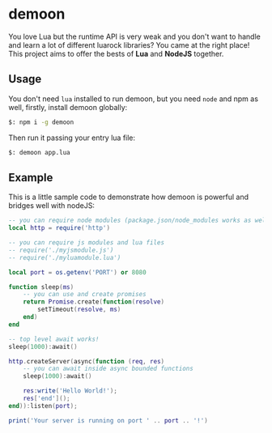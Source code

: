 # demoon

You love Lua but the runtime API is very weak and you don't want to handle and learn a lot of different luarock libraries? You came at the right place! This project aims to offer the bests of **Lua** and **NodeJS** together.

## Usage

You don't need `lua` installed to run demoon, but you need `node` and npm as well, firstly, install demoon globally:

```sh
$: npm i -g demoon
```

Then run it passing your entry lua file:

```sh
$: demoon app.lua
```

## Example

This is a little sample code to demonstrate how demoon is powerful and bridges well with nodeJS:
```lua
-- you can require node modules (package.json/node_modules works as well)
local http = require('http')

-- you can require js modules and lua files
-- require('./myjsmodule.js')
-- require('./myluamodule.lua')

local port = os.getenv('PORT') or 8080

function sleep(ms)
    -- you can use and create promises
    return Promise.create(function(resolve)
        setTimeout(resolve, ms)
    end)
end

-- top level await works!
sleep(1000):await()

http.createServer(async(function (req, res)
    -- you can await inside async bounded functions
    sleep(1000):await()

    res:write('Hello World!');
    res['end']();
end)):listen(port);

print('Your server is running on port ' .. port .. '!')
```